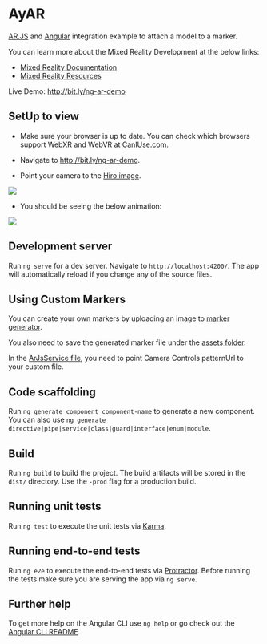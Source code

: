 # AyAR

[AR.JS](https://github.com/jeromeetienne/AR.js) and [Angular](https://angular.io/) integration example to attach a model to a marker. 

You can learn more about the Mixed Reality Development at the below links:

* [Mixed Reality Documentation](https://docs.microsoft.com/windows/mixed-reality/?WT.mc_id=spatial-0000-ayyonet)
* [Mixed Reality Resources](https://github.com/Yonet/MixedRealityResources)

Live Demo: http://bit.ly/ng-ar-demo

## SetUp to view

* Make sure your browser is up to date. You can check which browsers support WebXR and WebVR at [CanIUse.com](https://caniuse.com/#search=webxr).

* Navigate to http://bit.ly/ng-ar-demo.

* Point your camera to the [Hiro image](src/assets/HIRO.jpg).
<img src="https://github.com/Yonet/ayAR/blob/master/src/assets/HIRO.jpg">

* You should be seeing the below animation: 

<img src="https://media.giphy.com/media/Q5vejjBEwoD8ulugbW/giphy.gif">

## Development server

Run `ng serve` for a dev server. Navigate to `http://localhost:4200/`. The app will automatically reload if you change any of the source files.

## Using Custom Markers

You can create your own markers by uploading an image to [marker generator](https://jeromeetienne.github.io/AR.js/three.js/examples/marker-training/examples/generator.html).

You also need to save the generated marker file under the [assets folder](src/assets/). 

In the [ArJsService file](src/app/arjs.service.ts), you need to point Camera Controls patternUrl to your custom file.

## Code scaffolding

Run `ng generate component component-name` to generate a new component. You can also use `ng generate directive|pipe|service|class|guard|interface|enum|module`.

## Build

Run `ng build` to build the project. The build artifacts will be stored in the `dist/` directory. Use the `-prod` flag for a production build.

## Running unit tests

Run `ng test` to execute the unit tests via [Karma](https://karma-runner.github.io).

## Running end-to-end tests

Run `ng e2e` to execute the end-to-end tests via [Protractor](http://www.protractortest.org/).
Before running the tests make sure you are serving the app via `ng serve`.

## Further help

To get more help on the Angular CLI use `ng help` or go check out the [Angular CLI README](https://github.com/angular/angular-cli/blob/master/README.md).
